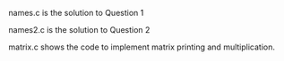 names.c is the solution to Question 1


names2.c is the solution to Question 2


matrix.c shows the code to implement matrix printing and multiplication.
